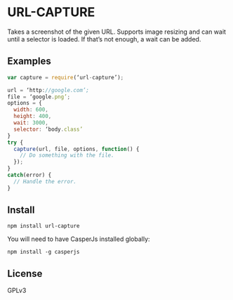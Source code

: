 URL-CAPTURE
===========

Takes a screenshot of the given URL. Supports image resizing and can wait until a selector is loaded. If that’s not enough, a wait can be added.

## Examples

```javascript
var capture = require(‘url-capture’);

url = ‘http://google.com’;
file = ‘google.png’;
options = {
  width: 600,
  height: 400,
  wait: 3000,
  selector: ‘body.class’
}
try {
  capture(url, file, options, function() {
    // Do something with the file.
  });
}
catch(error) {
  // Handle the error.
}
```

## Install

    npm install url-capture

You will need to have CasperJs installed globally:

    npm install -g casperjs

## License

GPLv3


